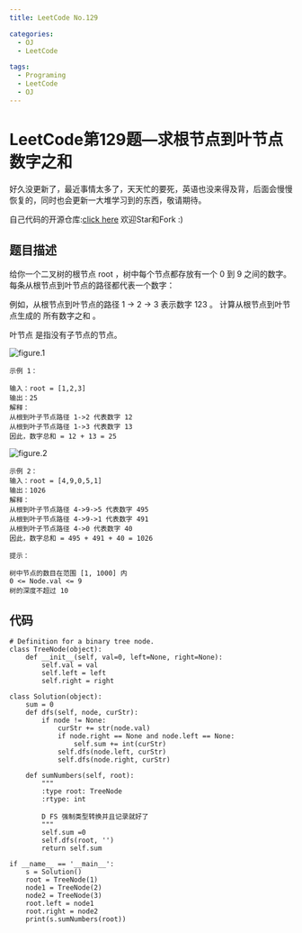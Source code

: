 ```yaml
---
title: LeetCode No.129

categories:
  - OJ
  - LeetCode

tags:
  - Programing
  - LeetCode
  - OJ
---
```



# LeetCode第129题—求根节点到叶节点数字之和
好久没更新了，最近事情太多了，天天忙的要死，英语也没来得及背，后面会慢慢恢复的，同时也会更新一大堆学习到的东西，敬请期待。  

自己代码的开源仓库:[click here](https://github.com/zs670980918/LeetCode_Coding_Record)  欢迎Star和Fork :)

## 题目描述
给你一个二叉树的根节点 root ，树中每个节点都存放有一个 0 到 9 之间的数字。
每条从根节点到叶节点的路径都代表一个数字：

例如，从根节点到叶节点的路径 1 -> 2 -> 3 表示数字 123 。
计算从根节点到叶节点生成的 所有数字之和 。

叶节点 是指没有子节点的节点。

![figure.1](https://assets.leetcode.com/uploads/2021/02/19/num1tree.jpg)

```
示例 1：

输入：root = [1,2,3]
输出：25
解释：
从根到叶子节点路径 1->2 代表数字 12
从根到叶子节点路径 1->3 代表数字 13
因此，数字总和 = 12 + 13 = 25
```

![figure.2](https://assets.leetcode.com/uploads/2021/02/19/num2tree.jpg)

```
示例 2：
输入：root = [4,9,0,5,1]
输出：1026
解释：
从根到叶子节点路径 4->9->5 代表数字 495
从根到叶子节点路径 4->9->1 代表数字 491
从根到叶子节点路径 4->0 代表数字 40
因此，数字总和 = 495 + 491 + 40 = 1026
 
提示：

树中节点的数目在范围 [1, 1000] 内
0 <= Node.val <= 9
树的深度不超过 10
```

## 代码
```
# Definition for a binary tree node.
class TreeNode(object):
    def __init__(self, val=0, left=None, right=None):
        self.val = val
        self.left = left
        self.right = right

class Solution(object):
    sum = 0
    def dfs(self, node, curStr):
        if node != None:
            curStr += str(node.val)
            if node.right == None and node.left == None:
                self.sum += int(curStr)
            self.dfs(node.left, curStr)
            self.dfs(node.right, curStr)

    def sumNumbers(self, root):
        """
        :type root: TreeNode
        :rtype: int

        D FS 强制类型转换并且记录就好了
        """
        self.sum =0
        self.dfs(root, '')
        return self.sum

if __name__ == '__main__':
    s = Solution()
    root = TreeNode(1)
    node1 = TreeNode(2)
    node2 = TreeNode(3)
    root.left = node1
    root.right = node2
    print(s.sumNumbers(root))
```